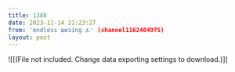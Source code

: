 ```yaml
---
title: 1388
date: 2023-11-14 21:23:27
from: 'endless шизing ⍼' (channel1162404975)
layout: post
---
```


![[(File not included. Change data exporting settings to download.)]]


